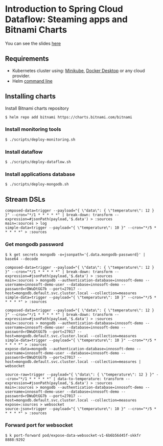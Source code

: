 # Introduction to Spring Cloud Dataflow: Steaming apps and Bitnami Charts

You can see the slides [here](https://drive.google.com/file/d/1kU2MA0GrQY6PYZX4NDs3_Hu7lMI020nD/view?usp=sharing)

## Requirements

- Kubernetes cluster using: [Minikube](https://minikube.sigs.k8s.io/docs/), [Docker Desktop](https://www.docker.com/products/docker-desktop) or any cloud provider.
- Helm [command line ](https://helm.sh/docs/)

## Installing charts

Install Bitnami charts repository

```console
$ helm repo add bitnami https://charts.bitnami.com/bitnami
```

### Install monitoring tools

```console
$ ./scripts/deploy-monitoring.sh
```

### Install dataflow

```console
$ ./scripts/deploy-dataflow.sh
```

### Install applications database

```console
$ ./scripts/deploy-mongodb.sh
```


## Stream DSLs

```
composed-data=trigger --payload="{ \"data\": { \"temperature\": 12 } }" --cron="*/1 * * * * *" | break-down: transform --expression=#jsonPath(payload,'$.data') > :sources
main=:sources > log
simple-data=trigger --payload="{ \"temperature\": 10 }" --cron="*/5 * * * * *" > :sources
```

### Get mongodb password

```console
$ k get secrets mongodb -o=jsonpath='{.data.mongodb-password}' | base64 --decode
```

```
composed-data=trigger --payload="{ \"data\": { \"temperature\": 12 } }" --cron="*/1 * * * * *" | break-down: transform --expression=#jsonPath(payload,'$.data') > :sources
main=:sources > mongodb --authentication-database=innosoft-demo --username=innosoft-demo-user --database=innosoft-demo --password=rDWuDtGG7b --port=27017 --host=mongodb.default.svc.cluster.local --collection=measures
simple-data=trigger --payload="{ \"temperature\": 10 }" --cron="*/5 * * * * *" > :sources
```

```
composed-data=trigger --payload="{ \"data\": { \"temperature\": 12 } }" --cron="*/1 * * * * *" | break-down: transform --expression=#jsonPath(payload,'$.data') > :sources
main=:sources > mongodb --authentication-database=innosoft-demo --username=innosoft-demo-user --database=innosoft-demo --password=rDWuDtGG7b --port=27017 --host=mongodb.default.svc.cluster.local --collection=measures
simple-data=trigger --payload="{ \"temperature\": 10 }" --cron="*/5 * * * * *" > :sources
expose-data=mongodb --authentication-database=innosoft-demo --username=innosoft-demo-user --database=innosoft-demo --password=rDWuDtGG7b --port=27017 --host=mongodb.default.svc.cluster.local --collection=measures | websocket
```

```
source-raw=trigger --payload="{ \"data\": { \"temperature\": 12 } }" --cron="*/1 * * * * *" | data-to-temperature: transform --expression=#jsonPath(payload,'$.data') > :sources
main=:sources > mongodb --authentication-database=innosoft-demo --username=innosoft-demo-user --database=innosoft-demo --password=rDWuDtGG7b --port=27017 --host=mongodb.default.svc.cluster.local --collection=measures
expose=:sources > websocket
source-json=trigger --payload="{ \"temperature\": 10 }" --cron="*/5 * * * * *" > :sources
```

### Forward port for websocket

```console
$ k port-forward pod/expose-data-websocket-v1-6b6b56d45f-skkfr 8888:9292
```

